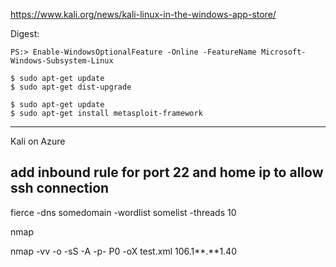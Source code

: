 https://www.kali.org/news/kali-linux-in-the-windows-app-store/

Digest:

```
PS:> Enable-WindowsOptionalFeature -Online -FeatureName Microsoft-Windows-Subsystem-Linux
```
```
$ sudo apt-get update
$ sudo apt-get dist-upgrade
```
```
$ sudo apt-get update
$ sudo apt-get install metasploit-framework
```

---
Kali on Azure

add inbound rule for port 22 and home ip to allow ssh connection
---

fierce -dns somedomain -wordlist somelist -threads 10

nmap

nmap -vv -o -sS -A -p- P0 -oX test.xml 106.1**.**1.40
